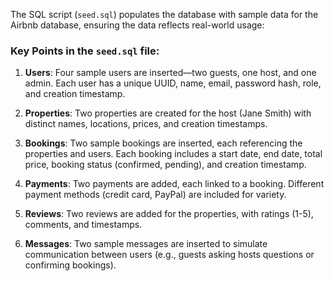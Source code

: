 The SQL script (`seed.sql`) populates the database with sample data for the Airbnb database, ensuring the data reflects real-world usage:

### Key Points in the `seed.sql` file:
1. **Users**: Four sample users are inserted—two guests, one host, and one admin. Each user has a unique UUID, name, email, password hash, role, and creation timestamp.

2. **Properties**: Two properties are created for the host (Jane Smith) with distinct names, locations, prices, and creation timestamps.

3. **Bookings**: Two sample bookings are inserted, each referencing the properties and users. Each booking includes a start date, end date, total price, booking status (confirmed, pending), and creation timestamp.

4. **Payments**: Two payments are added, each linked to a booking. Different payment methods (credit card, PayPal) are included for variety.

5. **Reviews**: Two reviews are added for the properties, with ratings (1-5), comments, and timestamps.

6. **Messages**: Two sample messages are inserted to simulate communication between users (e.g., guests asking hosts questions or confirming bookings).
